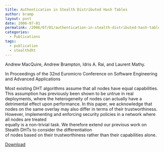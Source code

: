 ```yaml
---
title: Authentication in Stealth Distributed Hash Tables
author: bramp
layout: post
date: 2006-07-01
permalink: /2006/07/01/authentication-in-stealth-distributed-hash-tables/
categories:
  - Publications
tags:
  - publication
  - stealthdht
---
```

Andrew MacQuire, Andrew Brampton, Idris A. Rai, and Laurent Mathy.

In Proceedings of the 32nd Euromicro Conference on Software Engineering and Advanced Applications

Most existing DHT algorithms assume that all nodes have equal capabilities. This assumption has previously been shown to be untrue in real deployments, where the heterogeneity of nodes can actually have a detrimental effect upon performance. In this paper, we acknowledge that nodes on the same overlay may also differ in terms of their trustworthiness. However, implementing and enforcing security policies in a network where all nodes are treated  
equally is a non-trivial task. We therefore extend our previous work on Stealth DHTs to consider the differentiation  
of nodes based on their trustworthiness rather than their capabilities alone.

[Download][1]

 [1]: /papers/MacQuireA-Authentication.pdf